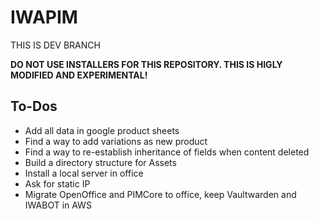 # IWAPIM

THIS IS DEV BRANCH

**DO NOT USE INSTALLERS FOR THIS REPOSITORY. THIS IS HIGLY MODIFIED AND EXPERIMENTAL!**

## To-Dos
- Add all data in google product sheets
- Find a way to add variations as new product
- Find a way to re-establish inheritance of fields when content deleted
- Build a directory structure for Assets
- Install a local server in office
- Ask for static IP
- Migrate OpenOffice and PIMCore to office, keep Vaultwarden and IWABOT in AWS
